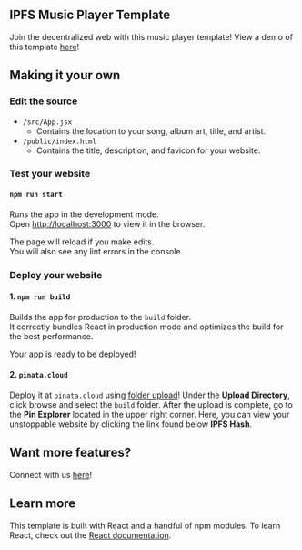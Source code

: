 ## IPFS Music Player Template

Join the decentralized web with this music player template!
View a demo of this template [here](https://gateway.pinata.cloud/ipfs/QmZ7qCpjJAE5jDiNariUMAb6phMVWJiPEyvAJdJ4vWpuAg/)!

## Making it your own
### Edit the source
* `/src/App.jsx` 
    * Contains the location to your song, album art, title, and artist.
* `/public/index.html`
    * Contains the title, description, and favicon for your website.

### Test your website

#### `npm run start`
Runs the app in the development mode.<br />
Open [http://localhost:3000](http://localhost:3000) to view it in the browser.

The page will reload if you make edits.<br />
You will also see any lint errors in the console.

### Deploy your website

#### 1. `npm run build`

Builds the app for production to the `build` folder.<br />
It correctly bundles React in production mode and optimizes the build for the best performance.

Your app is ready to be deployed!

#### 2. `pinata.cloud`

Deploy it at `pinata.cloud` using [folder upload](https://pinata.cloud/pinataupload)! 
Under the **Upload Directory**, click browse and select the `build` folder.
After the upload is complete, go to the **Pin Explorer** located in the upper right corner.
Here, you can view your unstoppable website by clicking the link found below **IPFS Hash**. 


## Want more features?

Connect with us [here](https://caseyjkey.com/)!

## Learn more

This template is built with React and a handful of npm modules. To learn React, check out the [React documentation](https://reactjs.org/).

